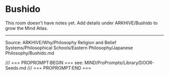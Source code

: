 # Bushido

This room doesn't have notes yet. Add details under ARKHIVE/Bushido to grow the Mind Atlas.

---
Source: ARKHIVE/Why/Philosophy Religion and Belief Systems/Philosophical Schools/Eastern Philosophy/Japanese Philosophy/Bushido.md

/// === PROPROMPT:BEGIN ===
see: MIND/ProPrompts/Library/DOOR-Seeds.md
/// === PROPROMPT:END ===

